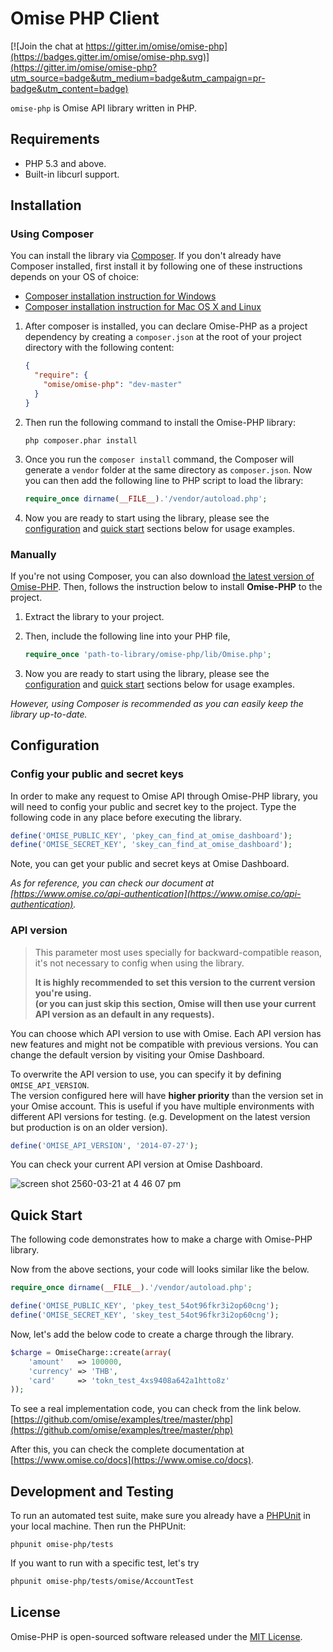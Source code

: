 # Omise PHP Client

[![Join the chat at https://gitter.im/omise/omise-php](https://badges.gitter.im/omise/omise-php.svg)](https://gitter.im/omise/omise-php?utm_source=badge&utm_medium=badge&utm_campaign=pr-badge&utm_content=badge)

`omise-php` is Omise API library written in PHP.

## Requirements

* PHP 5.3 and above.
* Built-in libcurl support.

## Installation

### Using Composer

You can install the library via [Composer](https://getcomposer.org/). If you don't already have Composer installed, first install it by following one of these instructions depends on your OS of choice:

* [Composer installation instruction for Windows](https://getcomposer.org/doc/00-intro.md#installation-windows)
* [Composer installation instruction for Mac OS X and Linux](https://getcomposer.org/doc/00-intro.md#installation-linux-unix-osx)

1. After composer is installed, you can declare Omise-PHP as a project dependency by creating a `composer.json` at the root of your project directory with the following content:
    ```json
    {
      "require": {
        "omise/omise-php": "dev-master"
      }
    }
    ```

2. Then run the following command to install the Omise-PHP library:
    ```
    php composer.phar install
    ```

3. Once you run the `composer install` command, the Composer will generate a `vendor` folder at the same directory as `composer.json`.
    Now you can then add the following line to PHP script to load the library:

    ```php
    require_once dirname(__FILE__).'/vendor/autoload.php';
    ```

4. Now you are ready to start using the library, please see the [configuration](https://github.com/omise/omise-php#configuration) and [quick start](https://github.com/omise/omise-php#quick-start) sections below for usage examples.

### Manually

If you're not using Composer, you can also download [the latest version of Omise-PHP](https://github.com/omise/omise-php/archive/v2.8.0.zip).
Then, follows the instruction below to install **Omise-PHP** to the project.

1. Extract the library to your project.

2. Then, include the following line into your PHP file, 
    ```php
    require_once 'path-to-library/omise-php/lib/Omise.php';
    ```

3. Now you are ready to start using the library, please see the [configuration](https://github.com/omise/omise-php#configuration) and [quick start](https://github.com/omise/omise-php#quick-start) sections below for usage examples.

_However, using Composer is recommended as you can easily keep the library up-to-date._

## Configuration

### Config your public and secret keys

In order to make any request to Omise API through Omise-PHP library, you will need to config your public and secret key to the project.
Type the following code in any place before executing the library.

```php
define('OMISE_PUBLIC_KEY', 'pkey_can_find_at_omise_dashboard');
define('OMISE_SECRET_KEY', 'skey_can_find_at_omise_dashboard');
```

Note, you can get your public and secret keys at Omise Dashboard.

_As for reference, you can check our document at [https://www.omise.co/api-authentication](https://www.omise.co/api-authentication)._

### API version

> This parameter most uses specially for backward-compatible reason, it's not necessary to config when using the library.
> 
> **It is highly recommended to set this version to the current version you're using.**  
> **(or you can just skip this section, Omise will then use your current API version as an default in any requests).**

You can choose which API version to use with Omise. Each API version has new features and might not be compatible with previous versions. You can change the default version by visiting your Omise Dashboard.

To overwrite the API version to use, you can specify it by defining `OMISE_API_VERSION`.  
The version configured here will have **higher priority** than the version set in your Omise account.
This is useful if you have multiple environments with different API versions for testing.
(e.g. Development on the latest version but production is on an older version).

```php
define('OMISE_API_VERSION', '2014-07-27');
```

You can check your current API version at Omise Dashboard.

![screen shot 2560-03-21 at 4 46 07 pm](https://cloud.githubusercontent.com/assets/2154669/24141410/ef0faf46-0e55-11e7-8e25-26e2a6fc403b.png)

## Quick Start

The following code demonstrates how to make a charge with Omise-PHP library.

Now from the above sections, your code will looks similar like the below.

```php
require_once dirname(__FILE__).'/vendor/autoload.php';

define('OMISE_PUBLIC_KEY', 'pkey_test_54ot96fkr3i2op60cng');
define('OMISE_SECRET_KEY', 'skey_test_54ot96fkr3i2op60cng');
```

Now, let's add the below code to create a charge through the library.

```php
$charge = OmiseCharge::create(array(
    'amount'   => 100000,
    'currency' => 'THB',
    'card'     => 'tokn_test_4xs9408a642a1htto8z'
));
```

To see a real implementation code, you can check from the link below.
[https://github.com/omise/examples/tree/master/php](https://github.com/omise/examples/tree/master/php)

After this, you can check the complete documentation at [https://www.omise.co/docs](https://www.omise.co/docs). 

## Development and Testing

To run an automated test suite, make sure you already have a [PHPUnit](https://phpunit.de) in your local machine.
Then run the PHPUnit:

```shell
phpunit omise-php/tests
```

If you want to run with a specific test, let's try

```bash
phpunit omise-php/tests/omise/AccountTest
```

## License

Omise-PHP is open-sourced software released under the [MIT License](https://opensource.org/licenses/MIT).
